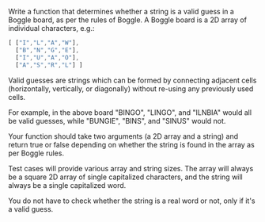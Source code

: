 Write a function that determines whether a string is a valid guess in a Boggle board, as per the rules of Boggle. A Boggle board is a 2D array of individual characters, e.g.:

``` javascript
[ ["I","L","A","W"],
  ["B","N","G","E"],
  ["I","U","A","O"],
  ["A","S","R","L"] ]
```

Valid guesses are strings which can be formed by connecting adjacent cells (horizontally, vertically, or diagonally) without re-using any previously used cells.

For example, in the above board "BINGO", "LINGO", and "ILNBIA" would all be valid guesses, while "BUNGIE", "BINS", and "SINUS" would not.

Your function should take two arguments (a 2D array and a string) and return true or false depending on whether the string is found in the array as per Boggle rules.

Test cases will provide various array and string sizes. The array will always be a square 2D array of single capitalized characters, and the string will always be a single capitalized word.

You do not have to check whether the string is a real word or not, only if it's a valid guess.
